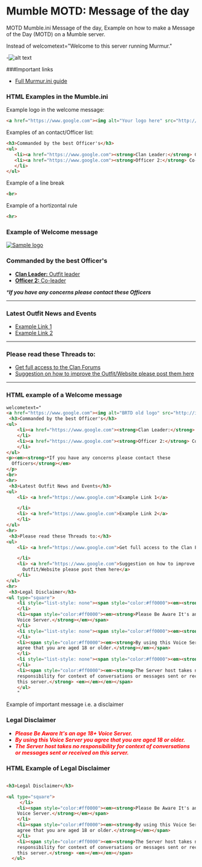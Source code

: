 # Mumble MOTD: Message of the day
MOTD
Mumble.ini Message of the day, Example on how to make a Message of the Day (MOTD) on a Mumble server.

Instead of welcometext="Welcome to this server running Murmur."

-![alt text](http://i.imgur.com/Xm83rQk.png "Example Welcome message in mumble")

###Important links

* [Full Murmur.ini guide](http://wiki.mumble.info/wiki/Murmur.ini)

### HTML Examples in the Mumble.ini

Example logo in the welcome message:
 ```html
 <a href="https://www.google.com"><img alt="Your logo here" src="http://i.imgur.com/m4NsCG0.jpg" width="250"></a>
 ```
 
 Examples of an contact/Officer list:
 ```html
 <h3>Commanded by the best Officer's</h3>
<ul>
    <li><a href="https://www.google.com"><strong>Clan Leader:</strong> Clan leader</a></li>
    <li><a href="https://www.google.com"><strong>Officer 2:</strong> Co-leader</a>
    </li>
</ul>
```

Example of a line break
```html
<br>
```

Example of a hortizontal rule
```html
<hr>
```

### Example of Welcome message

[![Sample logo](http://i.imgur.com/m4NsCG0.jpg)](https://www.google.com)

### Commanded by the best Officer's

*   [**Clan Leader:** Outfit leader](https://www.google.com)
*   [**Officer 2:** Co-leader](https://www.google.com)

_***If you have any concerns please contact these Officers**_

* * *

### Latest Outfit News and Events

*   [Example Link 1](https://www.google.com)
*   [Example Link 2](https://www.google.com)

* * *

### Please read these Threads to:

*   [Get full access to the Clan Forums](https://www.google.com)
*   [Suggestion on how to improve the Outfit/Website please post them here](https://www.google.com)

* * *

### HTML example of a Welcome message
```html
welcometext="
<a href="https://www.google.com"><img alt="BRTD old logo" src="http://i.imgur.com/m4NsCG0.jpg" width="250"></a>
 <h3>Commanded by the best Officer's</h3>
<ul>
    <li><a href="https://www.google.com"><strong>Clan Leader:</strong> Outfit leader</a>
    </li>
    <li><a href="https://www.google.com"><strong>Officer 2:</strong> Co-leader</a>
    </li>
</ul>
<p><em><strong>*If you have any concerns please contact these
  Officers</strong></em>
</p>
<br>
<hr>
 <h3>Latest Outfit News and Events</h3>
<ul>
    <li> <a href="https://www.google.com">Example Link 1</a>

    </li>
    <li> <a href="https://www.google.com">Example Link 2</a>
    </li>
</ul>
<hr>
 <h3>Please read these Threads to:</h3>
<ul>
    <li> <a href="https://www.google.com">Get full access to the Clan Forums</a>

    </li>
    <li> <a href="https://www.google.com">Suggestion on how to improve the
      Outfit/Website please post them here</a>
    </li>
</ul>
<hr>
 <h3>Legal Disclaimer</h3>
<ul type="square">
    <li style="list-style: none"><span style="color:#ff0000"><em><strong></strong></em></span>
    </li>
    <li><span style="color:#ff0000"><em><strong>Please Be Aware It's an age 18+
    Voice Server.</strong></em></span>
    </li>
    <li style="list-style: none"><span style="color:#ff0000"><em><strong></strong></em></span>
    </li>
    <li><span style="color:#ff0000"><em><strong>By using this Voice Server you
    agree that you are aged 18 or older.</strong></em></span>
    </li>
    <li style="list-style: none"><span style="color:#ff0000"><em><strong></strong></em></span>
    </li>
    <li><span style="color:#ff0000"><em><strong>The Server host takes no
    responsibility for context of conversations or messages sent or received on
    this server.</strong> <em></em></em></span>
    </ul>
	"
```

Example of important message i.e. a disclaimer

### Legal Disclaimer

*   <span style="color:#ff0000">_**Please Be Aware It's an age 18+ Voice Server.**_</span>
*   <span style="color:#ff0000">_**By using this Voice Server you agree that you are aged 18 or older.**_</span>
*   <span style="color:#ff0000">_**The Server host takes no responsibility for context of conversations or messages sent or received on this server.**_</span>

### HTML Example of Legal Disclaimer
```html

<h3>Legal Disclaimer</h3>

<ul type="square">
     </li>
    <li><span style="color:#ff0000"><em><strong>Please Be Aware It's an age 18+
    Voice Server.</strong></em></span>
	</li>
    <li><span style="color:#ff0000"><em><strong>By using this Voice Server you
    agree that you are aged 18 or older.</strong></em></span>
    </li>
    <li><span style="color:#ff0000"><em><strong>The Server host takes no
    responsibility for context of conversations or messages sent or received on
    this server.</strong> <em></em></em></span>
  </ul>
```